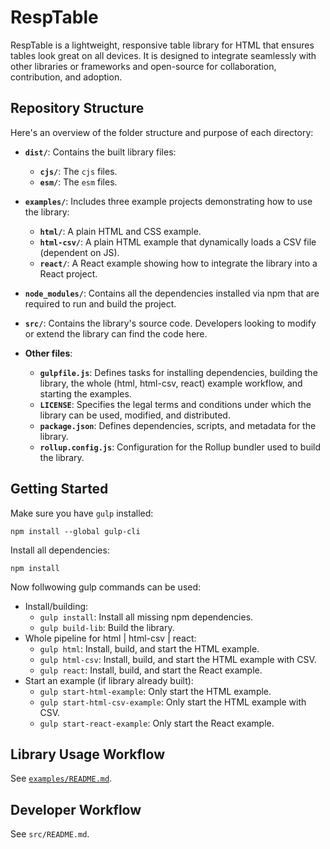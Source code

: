 # RespTable

RespTable is a lightweight, responsive table library for HTML that ensures tables look great on all devices. It is designed to integrate seamlessly with other libraries or frameworks and open-source for collaboration, contribution, and adoption.

## Repository Structure

Here's an overview of the folder structure and purpose of each directory:

- **`dist/`**: Contains the built library files:
  - **`cjs/`**: The `cjs` files.
  - **`esm/`**: The `esm` files.
- **`examples/`**: Includes three example projects demonstrating how to use the library:
  - **`html/`**: A plain HTML and CSS example.
  - **`html-csv/`**: A plain HTML example that dynamically loads a CSV file (dependent on JS).
  - **`react/`**: A React example showing how to integrate the library into a React project.
- **`node_modules/`**: Contains all the dependencies installed via npm that are required to run and build the project.
- **`src/`**: Contains the library's source code. Developers looking to modify or extend the library can find the code here.

- **Other files**:
  - **`gulpfile.js`**: Defines tasks for installing dependencies, building the library, the whole (html, html-csv, react) example workflow, and starting the examples.
  - **`LICENSE`**: Specifies the legal terms and conditions under which the library can be used, modified, and distributed.
  - **`package.json`**: Defines dependencies, scripts, and metadata for the library.
  - **`rollup.config.js`**: Configuration for the Rollup bundler used to build the library.

## Getting Started
Make sure you have `gulp` installed:

```
npm install --global gulp-cli
```

Install all dependencies:
```
npm install
```

Now follwowing gulp commands can be used:
- Install/building:
    - `gulp install`: Install all missing npm dependencies.
    - `gulp build-lib`: Build the library.
- Whole pipeline for html | html-csv | react:
    - `gulp html`: Install, build, and start the HTML example.
    - `gulp html-csv`: Install, build, and start the HTML example with CSV.
    - `gulp react`: Install, build, and start the React example.
- Start an example (if library already built):
    - `gulp start-html-example`: Only start the HTML example.
    - `gulp start-html-csv-example`: Only start the HTML example with CSV.
    - `gulp start-react-example`: Only start the React example.

## Library Usage Workflow
See [`examples/README.md`](https://github.com/milos-globocki/RespTable/blob/main/examples/README.md).


## Developer Workflow
See `src/README.md`.


